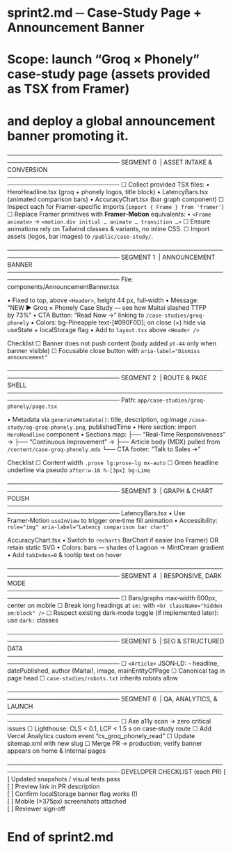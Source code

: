 # sprint2.md ─ Case‑Study Page + Announcement Banner
# Scope: launch “Groq × Phonely” case‑study page (assets provided as TSX from Framer)
#         and deploy a global announcement banner promoting it.

────────────────────────────────────────────────────────────────────────────
SEGMENT 0  | ASSET INTAKE & CONVERSION
────────────────────────────────────────────────────────────────────────────
☐ Collect provided TSX files:
      • HeroHeadline.tsx  (groq + phonely logos, title block)
      • LatencyBars.tsx   (animated comparison bars)
      • AccuracyChart.tsx (bar graph component)
☐ Inspect each for Framer‑specific imports (`import { Frame } from 'framer'`)
☐ Replace Framer primitives with **Framer‑Motion** equivalents:
      • `<Frame animate>` → `<motion.div initial … animate … transition …>`
☐ Ensure animations rely on Tailwind classes & variants, no inline CSS.
☐ Import assets (logos, bar images) to `/public/case-study/`.

────────────────────────────────────────────────────────────────────────────
SEGMENT 1  | ANNOUNCEMENT BANNER
────────────────────────────────────────────────────────────────────────────
File: components/AnnouncementBanner.tsx

• Fixed to top, above `<Header>`, height 44 px, full‑width
• Message: “NEW ▶️ Groq × Phonely Case Study — see how Maitai slashed TTFP by 73%”
• CTA Button: “Read Now →” linking to `/case-studies/groq-phonely`
• Colors: bg-Pineapple text-[#090F0D]; on close (×) hide via useState + localStorage flag
• Add to `layout.tsx` above `<Header />`

Checklist
☐ Banner does not push content (body added `pt-44` only when banner visible)
☐ Focusable close button with `aria-label="Dismiss announcement"`

────────────────────────────────────────────────────────────────────────────
SEGMENT 2  | ROUTE & PAGE SHELL
────────────────────────────────────────────────────────────────────────────
Path: `app/case-studies/groq-phonely/page.tsx`

• Metadata via `generateMetadata()`:
    title, description, og:image `/case-study/og-groq-phonely.png`, publishedTime
• Hero section: import `HeroHeadline` component
• Sections map:
    ├── “Real‑Time Responsiveness” → <LatencyBars />
    ├── “Continuous Improvement” → <AccuracyChart />
    ├── Article body (MDX) pulled from `/content/case-groq-phonely.mdx`
    └── CTA footer: “Talk to Sales →”

Checklist
☐ Content width `.prose lg:prose-lg mx-auto`
☐ Green headline underline via pseudo `after:w-16 h-[3px] bg-Lime`

────────────────────────────────────────────────────────────────────────────
SEGMENT 3  | GRAPH & CHART POLISH
────────────────────────────────────────────────────────────────────────────
LatencyBars.tsx
  • Use Framer‑Motion `useInView` to trigger one‑time fill animation
  • Accessibility: `role="img" aria-label="Latency comparison bar chart"`

AccuracyChart.tsx
  • Switch to `recharts` BarChart if easier (no Framer) OR retain static SVG
  • Colors: bars — shades of Lagoon → MintCream gradient
  • Add `tabIndex=0` & tooltip text on hover

────────────────────────────────────────────────────────────────────────────
SEGMENT 4  | RESPONSIVE, DARK MODE
────────────────────────────────────────────────────────────────────────────
☐ Bars/graphs max‑width 600px, center on mobile
☐ Break long headings at `sm:` with `<br className="hidden sm:block" />`
☐ Respect existing dark‑mode toggle (if implemented later): use `dark:` classes

────────────────────────────────────────────────────────────────────────────
SEGMENT 5  | SEO & STRUCTURED DATA
────────────────────────────────────────────────────────────────────────────
☐ `<Article>` JSON‑LD:
    - headline, datePublished, author (Maitai), image, mainEntityOfPage
☐ Canonical tag in page head
☐ `case-studies/robots.txt` inherits robots allow

────────────────────────────────────────────────────────────────────────────
SEGMENT 6  | QA, ANALYTICS, & LAUNCH
────────────────────────────────────────────────────────────────────────────
☐ Axe a11y scan → zero critical issues
☐ Lighthouse: CLS < 0.1, LCP < 1.5 s on case‑study route
☐ Add Vercel Analytics custom event “cs_groq_phonely_read”
☐ Update sitemap.xml with new slug
☐ Merge PR → production; verify banner appears on home & internal pages

────────────────────────────────────────────────────────────────────────────
DEVELOPER CHECKLIST (each PR)
[ ] Updated snapshots / visual tests pass  
[ ] Preview link in PR description  
[ ] Confirm localStorage banner flag works (!)  
[ ] Mobile (>375px) screenshots attached  
[ ] Reviewer sign‑off

# End of sprint2.md